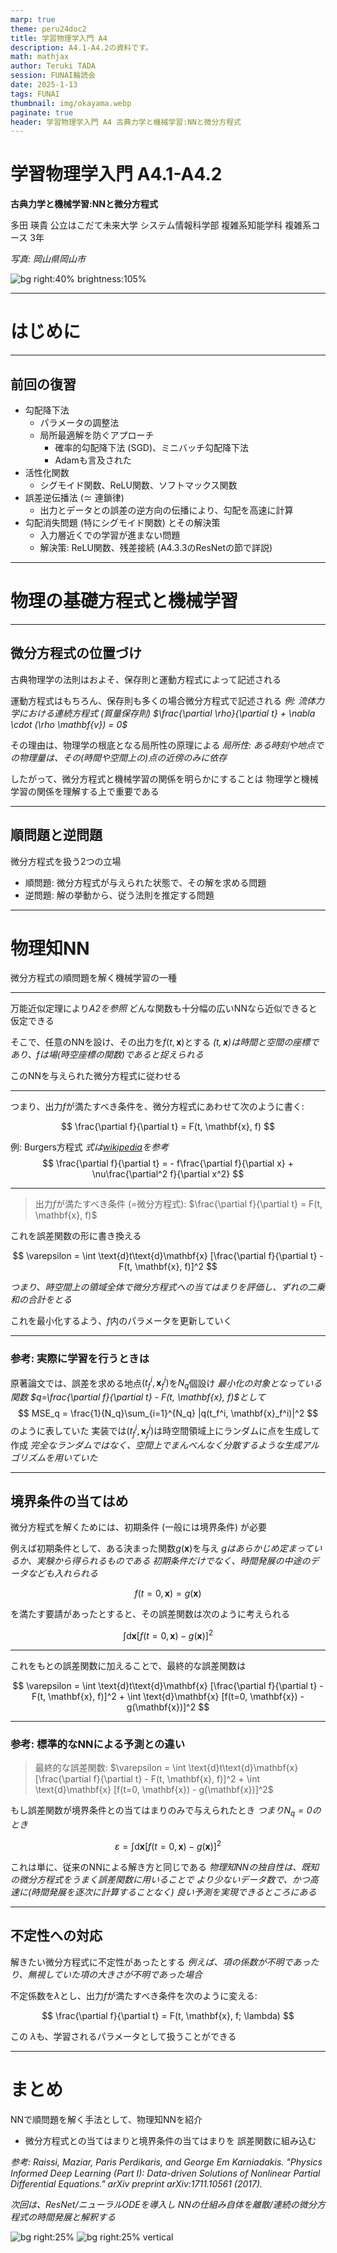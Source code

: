 ```yaml
---
marp: true
theme: peru24doc2
title: 学習物理学入門 A4
description: A4.1-A4.2の資料です。
math: mathjax
author: Teruki TADA
session: FUNAI輪読会
date: 2025-1-13
tags: FUNAI
thumbnail: img/okayama.webp
paginate: true
header: 学習物理学入門 A4 古典力学と機械学習:NNと微分方程式
---
```


# 学習物理学入門 A4.1-A4.2
**古典力学と機械学習:NNと微分方程式**

多田 瑛貴
公立はこだて未来大学 システム情報科学部
複雑系知能学科 複雑系コース 3年

*写真: 岡山県岡山市*

![bg right:40% brightness:105%](img/okayama.webp)

---

# はじめに

---

## 前回の復習

- 勾配降下法
  - パラメータの調整法
  - 局所最適解を防ぐアプローチ
    - 確率的勾配降下法 (SGD)、ミニバッチ勾配降下法
    - Adamも言及された
- 活性化関数
  - シグモイド関数、ReLU関数、ソフトマックス関数
- 誤差逆伝播法 ($\simeq$ 連鎖律)
  - 出力とデータとの誤差の逆方向の伝播により、勾配を高速に計算
- 勾配消失問題 (特にシグモイド関数) とその解決策
  - 入力層近くでの学習が進まない問題
  - 解決策: ReLU関数、残差接続 (A4.3.3のResNetの節で詳説)

---

# 物理の基礎方程式と機械学習

---

## 微分方程式の位置づけ

古典物理学の法則はおよそ、保存則と運動方程式によって記述される

運動方程式はもちろん、保存則も多くの場合微分方程式で記述される
*例: 流体力学における連続方程式 (質量保存則) $\frac{\partial \rho}{\partial t} + \nabla \cdot (\rho \mathbf{v}) = 0$*

その理由は、物理学の根底となる局所性の原理による
*局所性: ある時刻や地点での物理量は、その(時間や空間上の)点の近傍のみに依存*

したがって、微分方程式と機械学習の関係を明らかにすることは
物理学と機械学習の関係を理解する上で重要である

---

## 順問題と逆問題

微分方程式を扱う2つの立場

- 順問題: 微分方程式が与えられた状態で、その解を求める問題
- 逆問題: 解の挙動から、従う法則を推定する問題

---

# 物理知NN

微分方程式の順問題を解く機械学習の一種

---

万能近似定理により*A2を参照*
どんな関数も十分幅の広いNNなら近似できると仮定できる

そこで、任意のNNを設け、その出力を$f(t,\mathbf{x})$とする
*$(t,\mathbf{x} )$は時間と空間の座標であり、$f$は場(時空座標の関数)であると捉えられる*

このNNを与えられた微分方程式に従わせる

---

つまり、出力$f$が満たすべき条件を、微分方程式にあわせて次のように書く:

$$ \frac{\partial f}{\partial t} = F(t, \mathbf{x}, f)  $$

例: Burgers方程式 *式は[wikipedia](https://ja.wikipedia.org/wiki/%E3%83%90%E3%83%BC%E3%82%AC%E3%83%BC%E3%82%B9%E6%96%B9%E7%A8%8B%E5%BC%8F)を参考*
$$ \frac{\partial f}{\partial t} = - f\frac{\partial f}{\partial x} + \nu\frac{\partial^2 f}{\partial x^2} $$

---

<!-- _class: smartblockquote -->

> 出力$f$が満たすべき条件 (=微分方程式):  $\frac{\partial f}{\partial t} = F(t, \mathbf{x}, f)$

これを誤差関数の形に書き換える

$$ \varepsilon = \int \text{d}t\text{d}\mathbf{x} [\frac{\partial f}{\partial t} - F(t, \mathbf{x}, f)]^2 $$

*つまり、時空間上の領域全体で微分方程式への当てはまりを評価し、ずれの二乗和の合計をとる*

これを最小化するよう、$f$内のパラメータを更新していく

---

### 参考: 実際に学習を行うときは

原著論文では、誤差を求める地点$(t_f^i, \mathbf{x}_f^i)$を$N_q$個設け
*最小化の対象となっている関数 $q=\frac{\partial f}{\partial t} - F(t, \mathbf{x}, f)$として*
$$ MSE_q = \frac{1}{N_q}\sum_{i=1}^{N_q} |q(t_f^i, \mathbf{x}_f^i)|^2 $$
のように表していた
実装では$(t_f^i, \mathbf{x}_f^i)$は時空間領域上にランダムに点を生成して作成
*完全なランダムではなく、空間上でまんべんなく分散するような生成アルゴリズムを用いていた*


---

## 境界条件の当てはめ

微分方程式を解くためには、初期条件 (一般には境界条件) が必要

例えば初期条件として、ある決まった関数$g(\mathbf{x})$を与え
*$g$はあらかじめ定まっているか、実験から得られるものである*
*初期条件だけでなく、時間発展の中途のデータなども入れられる*

$$ f(t=0, \mathbf{x}) = g(\mathbf{x}) $$

を満たす要請があったとすると、その誤差関数は次のように考えられる

$$ \int \text{d}\mathbf{x} [f(t=0, \mathbf{x}) - g(\mathbf{x})]^2 $$

---

これをもとの誤差関数に加えることで、最終的な誤差関数は

$$ \varepsilon = \int \text{d}t\text{d}\mathbf{x} [\frac{\partial f}{\partial t} - F(t, \mathbf{x}, f)]^2 + \int \text{d}\mathbf{x} [f(t=0, \mathbf{x}) - g(\mathbf{x})]^2 $$


---


### 参考: 標準的なNNによる予測との違い


<!-- _class: smartblockquote -->

> 最終的な誤差関数: $\varepsilon = \int \text{d}t\text{d}\mathbf{x} [\frac{\partial f}{\partial t} - F(t, \mathbf{x}, f)]^2 + \int \text{d}\mathbf{x} [f(t=0, \mathbf{x}) - g(\mathbf{x})]^2$


もし誤差関数が境界条件との当てはまりのみで与えられたとき *つまり$N_q=0$のとき*

$$ \varepsilon = \int \text{d}\mathbf{x} [f(t=0, \mathbf{x}) - g(\mathbf{x})]^2 $$

これは単に、従来のNNによる解き方と同じである
*物理知NNの独自性は、既知の微分方程式をうまく誤差関数に用いることで
より少ないデータ数で、かつ高速に(時間発展を逐次に計算することなく)
良い予測を実現できるところにある*

---

## 不定性への対応

解きたい微分方程式に不定性があったとする
*例えば、項の係数が不明であったり、無視していた項の大きさが不明であった場合*

不定係数を$\lambda$とし、出力$f$が満たすべき条件を次のように変える:

$$ \frac{\partial f}{\partial t} = F(t, \mathbf{x}, f; \lambda)  $$

この $\lambda$も、学習されるパラメータとして扱うことができる

---

# まとめ

NNで順問題を解く手法として、物理知NNを紹介

- 微分方程式との当てはまりと境界条件の当てはまりを
  誤差関数に組み込む

*参考: Raissi, Maziar, Paris Perdikaris, and George Em Karniadakis. "Physics
Informed Deep Learning (Part I): Data-driven Solutions of Nonlinear
Partial Differential Equations." arXiv preprint arXiv:1711.10561
(2017).*

*次回は、ResNet/ニューラルODEを導入し
NNの仕組み自体を離散/連続の微分方程式の時間発展と解釈する*

![bg right:25%](img/dog2.webp)
![bg right:25% vertical](img/dog.webp)
